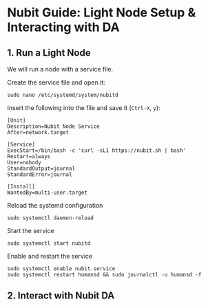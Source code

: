 # Nubit Guide: Light Node Setup & Interacting with DA 

## 1. Run a Light Node
We will run a node with a service file.

Create the service file and open it:
~~~
sudo nano /etc/systemd/system/nubitd
~~~

Insert the following into the file and save it (`Ctrl-X`, `y`):
~~~
[Unit]
Description=Nubit Node Service
After=network.target

[Service]
ExecStart=/bin/bash -c 'curl -sL1 https://nubit.sh | bash'
Restart=always
User=nobody
StandardOutput=journal
StandardError=journal

[Install]
WantedBy=multi-user.target
~~~

Reload the systemd configuration
~~~
sudo systemctl daemon-reload
~~~

Start the service
~~~
sudo systemctl start nubitd
~~~

Enable and restart the service
~~~
sudo systemctl enable nubit.service
sudo systemctl restart humansd && sudo journalctl -u humansd -f
~~~


## 2. Interact with Nubit DA

~~~

~~~
